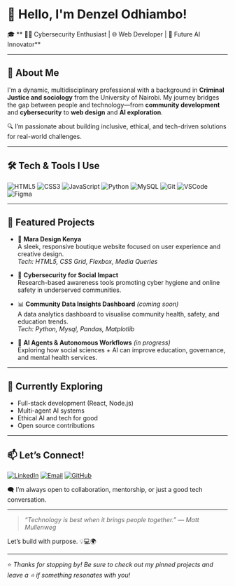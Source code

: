 # 👋 Hello, I'm Denzel Odhiambo!

🎓 ** 👨‍💻 Cybersecurity Enthusiast | 🌐 Web Developer | 🤖 Future AI Innovator**

---

## 🚀 About Me

I'm a dynamic, multidisciplinary professional with a background in **Criminal Justice and sociology** from the University of Nairobi. My journey bridges the gap between people and technology—from **community development** and **cybersecurity** to **web design** and **AI exploration**.

🔍 I’m passionate about building inclusive, ethical, and tech-driven solutions for real-world challenges.

---

## 🛠️ Tech & Tools I Use

![HTML5](https://img.shields.io/badge/-HTML5-E34F26?logo=html5&logoColor=white&style=flat)
![CSS3](https://img.shields.io/badge/-CSS3-1572B6?logo=css3&logoColor=white&style=flat)
![JavaScript](https://img.shields.io/badge/-JavaScript-F7DF1E?logo=javascript&logoColor=black&style=flat)
![Python](https://img.shields.io/badge/-Python-3776AB?logo=python&logoColor=white&style=flat)
![MySQL](https://img.shields.io/badge/-MySQL-4479A1?logo=mysql&logoColor=white&style=flat)
![Git](https://img.shields.io/badge/-Git-F05032?logo=git&logoColor=white&style=flat)
![VSCode](https://img.shields.io/badge/-VS%20Code-007ACC?logo=visual-studio-code&logoColor=white&style=flat)
![Figma](https://img.shields.io/badge/-Figma-F24E1E?logo=figma&logoColor=white&style=flat)

---

## 📌 Featured Projects

- 🎨 **Mara Design Kenya**  
  A sleek, responsive boutique website focused on user experience and creative design.  
  _Tech: HTML5, CSS Grid, Flexbox, Media Queries_

- 🔐 **Cybersecurity for Social Impact**  
  Research-based awareness tools promoting cyber hygiene and online safety in underserved communities.

- 📊 **Community Data Insights Dashboard** *(coming soon)*  
  A data analytics dashboard to visualise community health, safety, and education trends.  
  _Tech: Python, Mysql, Pandas, Matplotlib_  

- 🤖 **AI Agents & Autonomous Workflows** _(in progress)_  
  Exploring how social sciences + AI can improve education, governance, and mental health services.

---

## 🌱 Currently Exploring

- Full-stack development (React, Node.js)
- Multi-agent AI systems
- Ethical AI and tech for good
- Open source contributions

---

## 📫 Let’s Connect!

[![LinkedIn](https://img.shields.io/badge/-LinkedIn-0A66C2?logo=linkedin&logoColor=white&style=flat)](www.linkedin.com/in/denzel-odhiambo-51160a1ab)
[![Email](https://img.shields.io/badge/-Email-D14836?logo=gmail&logoColor=white&style=flat)](denzelodhiambo10@gmail.com)
[![GitHub](https://img.shields.io/badge/-GitHub-181717?logo=github&logoColor=white&style=flat)](https://github.com/Denzelxo)

🗨️ I’m always open to collaboration, mentorship, or just a good tech conversation.

---

> _“Technology is best when it brings people together.” — Matt Mullenweg_

Let’s build with purpose. 💡💻🌍

---

⭐️ _Thanks for stopping by! Be sure to check out my pinned projects and leave a ⭐ if something resonates with you!_


<!--
**Denzelxo/Denzelxo** is a ✨ _special_ ✨ repository because its `README.md` (this file) appears on your GitHub profile.

Here are some ideas to get you started:

- 🔭 I’m currently working on ...
- 🌱 I’m currently learning ...
- 👯 I’m looking to collaborate on ...
- 🤔 I’m looking for help with ...
- 💬 Ask me about ...
- 📫 How to reach me: ...
- 😄 Pronouns: ...
- ⚡ Fun fact: ...
-->
